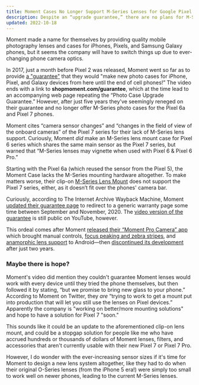 ```yaml
---
title: Moment Cases No Longer Support M-Series Lenses for Google Pixel Phones
description: Despite an “upgrade guarantee,” there are no plans for M-Series photo cases for Pixel 7
updated: 2022-10-18
---
```


Moment made a name for themselves by providing quality mobile photography lenses and cases for iPhones, Pixels, and Samsung Galaxy phones, but it seems the company will have to switch things up due to ever-changing phone camera optics.

In 2017, just a month before Pixel 2 was released, Moment went so far as to provide [a "guarantee"](https://www.youtube.com/watch?v=j1fwXPVr_jY) that they would "make new photo cases for iPhone, Pixel, and Galaxy devices from here until the end of cell phones!” The video ends with a link to **shopmoment.com/guarantee**, which at the time lead to an accompanying web page repeating the “Photo Case Upgrade Guarantee.” However, after just five years they've seemingly reneged on their guarantee and no longer offer M-Series photo cases for the Pixel 6a and Pixel 7 phones.

Moment cites “camera sensor changes” and “changes in the field of view of the onboard cameras” of the Pixel 7 series for their lack of M-Series lens support. Curiously, Moment _did_ make an M-Series lens mount case for Pixel 6 series which shares the same main sensor as the Pixel 7 series, but warned that “M-Series lenses may vignette when used with Pixel 6 & Pixel 6 Pro.”

Starting with the Pixel 6a (which reused the sensor from the Pixel 5), the Moment Case lacks the M-Series mounting hardware altogether. To make matters worse, their clip-on [M-Series Lens Mount](https://www.shopmoment.com/products/m-series-lens-mount/) does not support the Pixel 7 series, either, as it doesn’t fit over the phones' camera bar.

Curiously, according to The Internet Archive Wayback Machine, Moment [updated their guarantee page](http://web.archive.org/web/20201112030605/https://www.shopmoment.com/guarantee) to redirect to a generic warranty page some time between September and November, 2020. The [video version of the guarantee](https://www.youtube.com/watch?v=j1fwXPVr_jY) is still public on YouTube, however.

This ordeal comes after Moment [released their “Moment Pro Camera” app](https://www.androidpolice.com/2018/07/10/moment-camera-app-brings-advanced-camera-controls-raw-mode-lightweight-ui/) which brought manual controls, [focus peaking and zebra stripes](https://www.androidpolice.com/2019/05/01/moment-pro-camera-update-adds-focus-peaking-and-zebra-stripes-celebrates-with-15-off-sale-on-gear/), and [anamorphic lens support](https://www.androidpolice.com/2019/07/02/moment-pro-camera-app-anamorphic-desqueeze/) to Android—then [discontinued its development](https://www.androidpolice.com/2020/02/28/moment-kills-its-android-camera-app-cites-constantly-changing-software-and-hardware/) after just two years.

### Maybe there is hope?

Moment's video did mention they couldn't guarantee Moment lenses would work with every device until they tried the phone themselves, but then followed it by stating, “but we promise to bring new glass to your phone.” According to Moment on Twitter, they _are_ “trying to work to get a mount put into production that will let you still use the lenses on Pixel devices.” Apparently the company is "working on better/more mounting solutions" and hope to have a solution for Pixel 7 "soon."

This sounds like it could be an update to the aforementioned clip-on lens mount, and could be a stopgap solution for people like me who have accrued hundreds or thousands of dollars of Moment lenses, filters, and accessories that aren't currently usable with their new Pixel 7 or Pixel 7 Pro.

However, I do wonder with the ever-increasing sensor sizes if it's time for Moment to design a new lens system altogether, like they had to do when their original O-Series lenses (from the iPhone 5 era!) were simply too small to work well on newer phones, leading to the current M-Series lenses.
